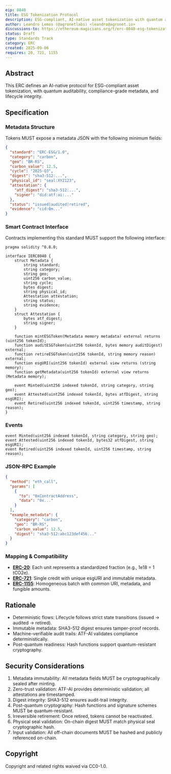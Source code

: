 ```yaml
---
eip: 8040
title: ESG Tokenization Protocol
description: ESG-compliant, AI-native asset tokenization with quantum auditability and lifecycle integrity.
author: Leandro Lemos (@agronetlabs) <leandro@agronet.io>
discussions-to: https://ethereum-magicians.org/t/erc-8040-esg-tokenization-protocol/25846
status: Draft
type: Standards Track
category: ERC
created: 2025-09-06
requires: 20, 721, 1155
---
```


## Abstract

This ERC defines an AI-native protocol for ESG-compliant asset tokenization, with quantum auditability, compliance-grade metadata, and lifecycle integrity.

## Specification

### Metadata Structure

Tokens MUST expose a metadata JSON with the following minimum fields:

```json
{
  "standard": "ERC-ESG/1.0",
  "category": "carbon",
  "geo": "BR-RS",
  "carbon_value": 12.5,
  "cycle": "2025-Q3",
  "digest": "sha3-512:...",
  "physical_id": "seal:XYZ123",
  "attestation": {
    "atf_digest": "sha3-512:...",
    "signer": "did:atf:ai:..."
  },
  "status": "issued|audited|retired",
  "evidence": "cid:Qm..."
}
```

### Smart Contract Interface

Contracts implementing this standard MUST support the following interface:

```solidity
pragma solidity ^0.8.0;

interface IERC8040 {
    struct Metadata {
        string standard;
        string category;
        string geo;
        uint256 carbon_value;
        string cycle;
        bytes digest;
        string physical_id;
        Attestation attestation;
        string status;
        string evidence;
    }
    struct Attestation {
        bytes atf_digest;
        string signer;
    }

    function mintESGToken(Metadata memory metadata) external returns (uint256 tokenId);
    function auditESGToken(uint256 tokenId, bytes memory auditDigest) external;
    function retireESGToken(uint256 tokenId, string memory reason) external;
    function esgURI(uint256 tokenId) external view returns (string memory);
    function getMetadata(uint256 tokenId) external view returns (Metadata memory);

    event Minted(uint256 indexed tokenId, string category, string geo);
    event Attested(uint256 indexed tokenId, bytes atfDigest, string esgURI);
    event Retired(uint256 indexed tokenId, uint256 timestamp, string reason);
}
```

### Events

```solidity
event Minted(uint256 indexed tokenId, string category, string geo);
event Attested(uint256 indexed tokenId, bytes32 atfDigest, string esgURI);
event Retired(uint256 indexed tokenId, uint256 timestamp, string reason);
```

### JSON-RPC Example

```json
{
  "method": "eth_call",
  "params": [
    {
      "to": "0xContractAddress",
      "data": "0x..."
    }
  ],
  "example_metadata": {
    "category": "carbon",
    "geo": "BR-RS",
    "carbon_value": 12.5,
    "digest": "sha3-512:abc123def456..."
  }
}
```

### Mapping & Compatibility

- [**ERC-20**](https://eips.ethereum.org/EIPS/eip-20): Each unit represents a standardized fraction (e.g., 1e18 = 1 tCO2e).
- [**ERC-721**](https://eips.ethereum.org/EIPS/eip-721): Single credit with unique esgURI and immutable metadata.
- [**ERC-1155**](https://eips.ethereum.org/EIPS/eip-1155): Homogeneous batch with common URI, metadata, and fungible amounts.

## Rationale

- Deterministic flows: Lifecycle follows strict state transitions (issued → audited → retired).
- Immutable metadata: SHA3-512 digest ensures tamper-proof records.
- Machine-verifiable audit trails: ATF-AI validates compliance deterministically.
- Post-quantum readiness: Hash functions support quantum-resistant cryptography.

## Security Considerations

1. Metadata immutability: All metadata fields MUST be cryptographically sealed after minting.
2. Zero-trust validation: ATF-AI provides deterministic validation; all attestations are timestamped.
3. Digest integrity: SHA3-512 ensures audit-trail integrity.
4. Post-quantum cryptography: Hash functions and signature schemes MUST be quantum-resistant.
5. Irreversible retirement: Once retired, tokens cannot be reactivated.
6. Physical seal validation: On-chain digest MUST match physical seal cryptographic hash.
7. Input validation: All off-chain documents MUST be hashed and publicly referenced on-chain.

## Copyright

Copyright and related rights waived via CC0-1.0.